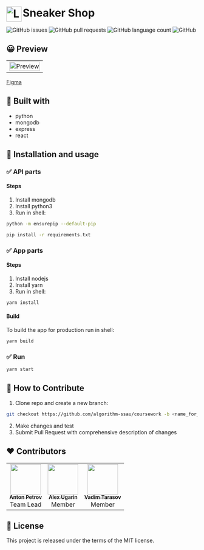 <h1>
	<img
    align="left"
		width="40"
		alt="Logo"
		src="https://raw.githubusercontent.com/algorithm-ssau/coursework/master/public/logo.svg?sanitize=true">
  <span>Sneaker Shop<span>
</h1>

![GitHub issues](https://img.shields.io/github/issues/algorithm-ssau/coursework?style=flat-square)
![GitHub pull requests](https://img.shields.io/github/issues-pr/algorithm-ssau/coursework?style=flat-square)
![GitHub language count](https://img.shields.io/github/languages/count/algorithm-ssau/coursework?style=flat-square)
![GitHub](https://img.shields.io/github/license/algorithm-ssau/coursework?color=blue&style=flat-square)

## 😀 Preview
<table>
  <tr>
    <td>
      <img
        width="100%"
        alt="Preview"
        src="https://raw.githubusercontent.com/algorithm-ssau/coursework/master/public/social.png">
     </td>
   </tr>
</table>

[Figma](https://www.figma.com/file/kpjyvn7pzS4rLxWeAfzQjQ/Coursework-Sneaker-Shop)

## 🧰 Built with

- python
- mongodb
- express
- react

## 🚀 Installation and usage

### ✅ API parts
#### Steps

1) Install mongodb
2) Install python3
3) Run in shell:

```bash
python -m ensurepip --default-pip
```

```bash
pip install -r requirements.txt
```

### ✅ App parts
#### Steps

1) Install nodejs
2) Install yarn
3) Run in shell:

```bash
yarn install
```

#### Build
To build the app for production run in shell:

```bash
yarn build
```

### ✅ Run
```bash
yarn start
```

## 🤝 How to Contribute

1. Clone repo and create a new branch:
```bash
git checkout https://github.com/algorithm-ssau/coursework -b <name_for_new_branch>
```
2. Make changes and test
3. Submit Pull Request with comprehensive description of changes

## ❤️ Contributors

<table>
  <tr>
    <td align="center">
      <a href="https://github.com/eolme">
        <img src="https://avatars.githubusercontent.com/eolme" width="80" height="80" alt=""/><br />
        <sub><b>Anton Petrov</b></sub>
      </a><br />
      <span>Team Lead</span>
    </td>
    <td align="center">
      <a href="https://github.com/alexugarin">
        <img src="https://avatars.githubusercontent.com/alexugarin" width="80" height="80" alt=""/><br />
        <sub><b>Alex Ugarin</b></sub>
      </a><br />
      <span>Member</span>
    </td>
    <td align="center">
      <a href="https://github.com/buyniy">
        <img src="https://avatars.githubusercontent.com/buyniy" width="80" height="80" alt=""/><br />
        <sub><b>Vadim Tarasov</b></sub>
      </a><br />
      <span>Member</span>
    </td>
  </tr>
</table>

## 📘 License
This project is released under the terms of the MIT license.
